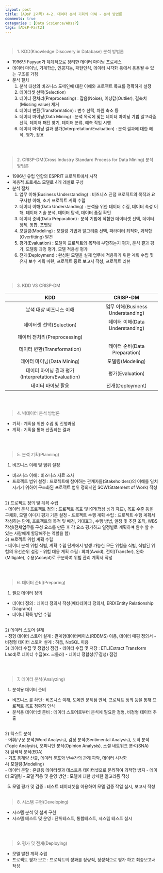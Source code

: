 ```yaml
---
layout: post
title: (ADsP 2과목) 4-2. 데이터 분석 기획의 이해 - 분석 방법론
comments: true
categories : [Data Scsience/ADssP]
tags: [ADsP-Part2]
---
```


<br>

> <subtitle> 1. KDD(Knowledge Discovery in Database) 분석 방법론 </subtitle>

* 1996년 Fayyad가 체계적으로 정리한 데이터 마이닝 프로세스
* 데이터 마이닝, 기계학습, 인공지능, 패턴인식, 데이터 시각화 등에서 응용될 수 있는 구조를 가짐
* 분석 절차
  1. 분석 대상의 비즈니스 도메인에 대한 이해와 프로젝트 목표를 정확하게 설정
  2. 데이터셋 선택(Selection)
  3. 데이터 전처리(Preprocessing) : 잡음(Noise), 이상값(Outlier), 결측치(Missing value) 제거
  4. 데이터 변환(Transformation) : 변수 선택, 차원 축소 등
  5. 데이터 마이닝(Data Mining) : 분석 목적에 맞는 데이터 마이닝 기법 알고리즘 선택, 데이터 패턴 찾기, 데이터 분류, 예측 작업 시행
  6. 데이터 마이닝 결과 평가(Interpretation/Evaluation) : 분석 결과에 대한 해석, 평가, 활용

<br><br>

> <subtitle> 2. CRISP-DM(Cross Industry Standard Process for Data Mining) 분석 방법론</subtitle>

* 1996년 유럽 연합의 ESPRIT 프로젝트에서 시작
* 계층적 프로세스 모델로 4개 레벨로 구성
* 분석 절차
  1. 업무 이해(Business Understanding) : 비즈니스 관점 프로젝트의 목적과 요구사항 이해, 초기 프로젝트 계획 수립
  2. 데이터 이해(Data Understanding) : 분석을 위한 데이터 수집, 데이터 속성 이해, 데이터 기술 분석, 데이터 탐색, 데이터 품질 확인
  3. 데이터 준비(Data Preparation) : 분석 기법에 적합한 데이터셋 선택, 데이터 정제, 통합, 포맷팅
  4. 모델링(Modeling) : 모델링 기법과 알고리즘 선택, 파라미터 최적화, 과적합(Overfitting) 발견
  5. 평가(Evaluation) : 모델이 프로젝트의 목적에 부합하는지 평가, 분석 결과 평가, 모델링 과정 평가, 모델 적용성 평가
  6. 전개(Deployment) : 완성된 모델을 실제 업무에 적용하기 위한 계획 수립 및 유지 보수 계획 마련, 프로젝트 종료 보고서 작성, 프로젝트 리뷰

<br><br>

> <subtitle> 3. KDD VS CRISP-DM </subtitle>


|KDD|CRISP-DM|
|:---------:|:-------:|
|분석 대상 비즈니스 이해|업무 이해(Business Understanding)|
|데이터셋 선택(Selection)|데이터 이해(Data Understanding)|
|데이터 전처리(Preprocessing)||
|데이터 변환(Transformation)|데이터 준비(Data Preparation)|
|데이터 마이닝(Data Mining)|모델링(Modeling)|
|데이터 마이닝 결과 평가(Interpretation/Evaluation)|평가(Evaluation)|
|데이터 마이닝 활용|전개(Deployment)|


<br><br>

> <subtitle> 4. 빅데이터 분석 방법론 </subtitle>

* 기획 : 계획을 위한 수립 및 진행과정
* 계획 : 기획을 통해 산출되는 결과

<br><br>

> <subtitle> 5. 분석 기획(Planning) </subtitle>

1) 비즈니스 이해 및 범위 설정 <br>
- 비즈니스 이해 : 비즈니스 자료 조사
- 프로젝트 범위 설정 : 프로젝트에 참여하는 관계자들(Stakeholders)의 이해를 일치시키기 위하여 구조화된 프로젝트 범위 정의서인 SOW(Statement of Work) 작성

<br>
2) 프로젝트 정의 및 계획 수립 <br>
- 데이터 분석 프로젝트 정의 : 프로젝트 목표 및 KPI(핵심 성과 지표), 목표 수준 등을 구체화, 모델 이미지 평가 기준 설정
- 프로젝트 수행 계획 수립 : 프로젝트 수행 계획서 작성하는 단계, 프로젝트의 목적 및 배경, 기대효과, 수행 방법, 일정 및 추진 조직, WBS 작성(전체업무를 구성 요소를 만든 후 각 요소 평가하고 일정별로 계획하며 완수 할 수 있는 사람에게 할당해주는 역할을 함)

<br>
3) 프로젝트 위험 계획 수립<br>
- 데이터 분석 위험 식별, 계획 수립 단계에서 발생 가능한 모든 위험을 식별, 식별된 위험의 우선순위 설정
- 위험 대응 계획 수립 : 회피(Avoid), 전이(Transfer), 완화(Mitigate), 수용(Accept)로 구분하여 위험 관리 계획서 작성

<br><br>

> <subtitle> 6. 데이터 준비(Preparing) </subtitle>

1) 필요 데이터 정의 <br>
- 데이터 정의 : 데이터 정의서 작성(메타데이터 정의서, ERD(Entity Relationship Diagram))
- 데이터 획득 방안 수립

<br>
2) 데이터 스토어 설계 <br>
- 정형 데이터 스토어 설계 : 관계형데이터베이스(RDBMS) 이용, 데이터 매핑 정의서
- 비정형 데이터 스토어 설계 : 하둡, NoSQL 이용

<br>
3) 데이터 수집 및 정합성 점검
- 데이터 수집 및 저장 : ETL(Extract Transform Laod)로 데이터 수집(ex. 크롤러)
- 데이터 정합성(무결성) 점검

<br><br>

> <subtitle> 7. 데이터 분석(Analyzing) </subtitle>

1) 분석용 데이터 준비 <br>
- 비즈니스 룰 확인 : 비즈니스 이해, 도메인 문제점 인식, 프로젝트 정의 등을 통해 프로젝트 목표 정확히 인식
- 분석용 데이터셋 준비 : 데이터 스토어로부터 분석에 필요한 정형, 비정형 데이터 추출

<br>
2) 텍스트 분석 <br>
- 어휘/구문 분석(Word Analysis), 감정 분석(Sentimental Analysis), 토픽 분석(Topic Analysis), 오피니언 분석(Opinion Analysis), 소셜 네트워크 분석(SNA)

<br>
3) 탐색적 분석(EDA) <br>
- 기초 통계량 산출, 데이터 분포와 변수간의 관계 파악, 데이터 시각화

<br>
4) 모델링(Modeling) <br>
- 데이터 분할 : 훈련용 데이터셋과 테스트용 데이터셋으로 분리하여 과적합 방지
- 데이터 모델링
- 모델 적용 및 운영 방안 : 모델에 대한 상세한 알고리즘 작성
<br>

5) 모델 평가 및 검증 : 테스트 데이터셋을 이용하여 모델 검증 작업 실시, 보고서 작성
<br><br>

><subtitle> 8. 시스템 구현(Developing) </subtitle>

- 시스템 분석 및 설계 구현
- 시스템 테스트 및 운영 : 단위테스트, 통합테스트, 시스템 테스트 실시

<br><br>

> <subtitle> 9. 평가 및 전개(Deploying) </subtitle>

- 모델 발전 계획 수립
- 프로젝트 평가 보고 : 프로젝트의 성과를 정량적, 정성적으로 평가 하고 최종보고서 작성


<br><br><br><br><br>
